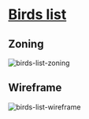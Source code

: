 # [Birds list](https://github.com/LaurineDaSilva/ornis/issues/12)

## Zoning

![birds-list-zoning](../../../images/birds-list/birds_list_01.jpg)

## Wireframe

![birds-list-wireframe](../../../images/birds-list/birds_list_02.jpg)
